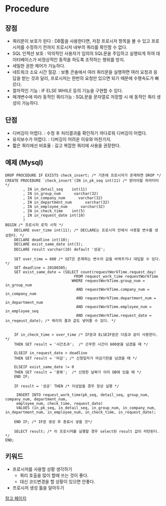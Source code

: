 # Procedure

## 장점

- 쿼리문이 보호가 된다 : DB툴을 사용한다면, 저장 프로시저 항목을 볼 수 있고 프로시저를 수정하기 전까지 프로시저 내부의 쿼리를 확인할 수 없다.
- SQL 인젝션 보호 : 악의적인 사용자가 임의의 SQL문을 주입하고 실행되게 하여 데이터베이스가 비정상적인 동작을 하도록 조작하는 행위를 방지.
- 세밀한 권한 제어가 가능하다.
- 네트워크 소요 시간 절감. : 보통 콘솔에서 여러 쿼리문을 실행하면 여러 요청과 응답을 받는 것과 달리, 프로시저는 한번의 요청만 있으면 되기 때문에 수행속도가 빠르다.
- 절차적인 기능 : IF ELSE WHILE 등의 기능을 구현할 수 있다.
- 매개변수에 따라 동적인 쿼리가능 : SQL문을 문자열로 저장할 시 에 동적인 쿼리 생성이 가능하다.

## 단점

- 디버깅이 어렵다. : 수정 후 처리결과를 확인하기 까다로워 디버깅이 어렵다.
- 유지보수가 어렵다. : 디버깅이 어려운 이유와 마찬가지.
- 짧은 쿼리에선 비효율 : 길고 복잡한 쿼리에 사용을 권장한다.

## 예제 (Mysql)

``` mysql
DROP PROCEDURE IF EXISTS check_insert; /* 기존에 프로시저가 존재하면 DROP */
CREATE PROCEDURE `check_insert`(IN in_pk_seq int(11) /* 받아야할 파라미터 */
        , IN in_detail_seq    int(11)
        , IN in_group_num      varchar(32)
        , IN in_company_num      varchar(32)
        , IN in_department_num      varchar(32)
        , IN in_employee_num      varchar(32)
        , IN in_check_time    int(5)
        , IN in_request_date int(10)
        )
BEGIN /* 프로시저 로직 시작 */
    DECLARE over_time int(11); /* DECLARE는 프로시저 안에서 사용할 변수를 생성한다. */
    DECLARE deadline int(10);
    DECLARE exist_same_date int(3);
    DECLARE result varchar(10) default '성공';
 
    SET over_time = 600 /* SET은 존재하는 변수의 값을 바꿔주거나 대입할 수 있다. */   
    SET deadline = 20180305; 
    SET exist_same_date = (SELECT count(requestWorkTime.request_day)
                               FROM request_work_time requestWorkTime
                              WHERE requestWorkTime.group_num = in_group_num
                                AND requestWorkTime.company_num = in_company_num
                                AND requestWorkTime.department_num = in_department_num
                                AND requestWorkTime.employee_num = in_employee_seq
                                AND requestWorkTime.request_date = in_reqeust_date); /* 쿼리의 결과 값도 넣어줄 수 있다. */
   
    
    IF in_check_time > over_time /* IF문과 ELSEIF문은 다음과 같이 사용한다. */
    THEN SET result = '시간초과';  /* 근무한 시간이 600분을 넘겼을 때 */
     
    ELSEIF in_request_date > deadline 
    THEN SET result = '마감'; /* 신청일자가 마감기한을 넘겼을 때 */
    
    ELSEIF exist_same_date != 0
    THEN SET result = '중복';  /* 신청한 날짜가 이미 DB에 있을 때 */
    END IF;
   
    IF result = '성공' THEN /* 이상없을 경우 정상 실행 */
    
     INSERT INTO request_work_time(pk_seq, detail_seq, group_num, company_num, department_num, 
     employee_num, check_time, request_date)
     VALUES (in_pk_seq, in_detail_seq, in_group_num, in_company_num, in_department_num, in_employee_num, in_check_time, in_request_date);
   
    END IF; /* IF문 생성 후 종료시 넣을 것*/
    
    SELECT result; /* 이 프로시저를 실행할 경우 select된 result 값이 리턴된다. */
END;

```

## 키워드

- 프로시저를 사용할 상황 생각하기
  - 쿼리 호출을 많이 할때 쓰는 것이 좋다.
  - 대신 코드변경을 할 상황이 있으면 안좋다.
- 프로시저 생성 틀을 알아두기

[참고 페이지](https://zorba91.tistory.com/29)